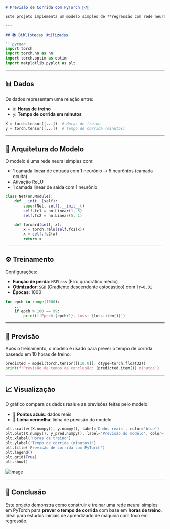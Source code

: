 ```markdown
# Previsão de Corrida com PyTorch 🏃‍♂️💨

Este projeto implementa um modelo simples de **regressão com rede neural** utilizando a biblioteca PyTorch. O objetivo é prever o **tempo de conclusão de uma corrida** com base nas **horas de treino**.

---

## 📚 Bibliotecas Utilizadas

```python
import torch
import torch.nn as nn
import torch.optim as optim
import matplotlib.pyplot as plt
```

---

## 📊 Dados

Os dados representam uma relação entre:

- `X`: **Horas de treino**
- `y`: **Tempo de corrida em minutos**

```python
X = torch.tensor([...])  # Horas de treino
y = torch.tensor([...])  # Tempo de corrida (minutos)
```

---

## 🧠 Arquitetura do Modelo

O modelo é uma rede neural simples com:

- 1 camada linear de entrada com 1 neurônio → 5 neurônios (camada oculta)
- Ativação ReLU
- 1 camada linear de saída com 1 neurônio

```python
class Net(nn.Module):
    def __init__(self):
        super(Net, self).__init__()
        self.fc1 = nn.Linear(1, 5)
        self.fc2 = nn.Linear(5, 1)

    def forward(self, x):
        x = torch.relu(self.fc1(x))
        x = self.fc2(x)
        return x
```

---

## ⚙️ Treinamento

Configurações:

- **Função de perda**: `MSELoss` (Erro quadrático médio)
- **Otimizador**: `SGD` (Gradiente descendente estocástico) com `lr=0.01`
- **Épocas**: 1000

```python
for epch in range(1000):
    ...
    if epch % 100 == 99:
        print(f'Epoch {epch+1}, Loss: {loss.item()}')
```

---

## 🔮 Previsão

Após o treinamento, o modelo é usado para prever o tempo de corrida baseado em 10 horas de treino:

```python
predicted = model(torch.tensor([[10.0]], dtype=torch.float32))
print(f'Previsão de tempo de conclusão: {predicted.item()} minutos')
```

---

## 📈 Visualização

O gráfico compara os dados reais e as previsões feitas pelo modelo:

- 🔵 **Pontos azuis**: dados reais
- 🔴 **Linha vermelha**: linha de previsão do modelo

```python
plt.scatter(X.numpy(), y.numpy(), label='Dados reais', color='blue')
plt.plot(X.numpy(), y_pred.numpy(), label='Previsão do modelo', color='red')
plt.xlabel('Horas de treino')
plt.ylabel('Tempo de corrida (minutos)')
plt.title('Previsão de corrida com PyTorch')
plt.legend()
plt.grid(True)
plt.show()
```
![image](https://github.com/user-attachments/assets/32a144bd-3883-4c46-b3ef-1d4fc4760b71)


---

## 📝 Conclusão

Este projeto demonstra como construir e treinar uma rede neural simples em PyTorch para **prever o tempo de corrida** com base em **horas de treino**. Ideal para estudos iniciais de aprendizado de máquina com foco em regressão.
```
